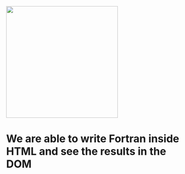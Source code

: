 <img src="https://github.com/yioryhos/f77html/blob/F77HTML/logo.png" width="300"/>

# We are able to write Fortran inside HTML and see the results in the DOM

